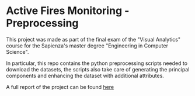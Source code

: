 # Active Fires Monitoring - Preprocessing

This project was made as part of the final exam of the "Visual Analytics" course for the Sapienza's master degree "Engineering in Computer Science".

In particular, this repo contains the python preprocessing scripts needed to download the datasets, the scripts also take care of generating the principal components and enhancing the dataset with additional attributes.

A full report of the project can be found [here](https://github.com/activefires-va19/doc)
